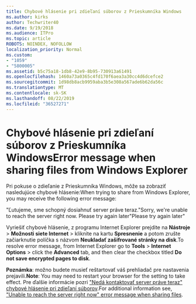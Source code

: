 ```yaml
---
title: Chybové hlásenie pri zdieľaní súborov z Prieskumníka Windows
ms.author: kirks
author: Techwriter40
ms.date: 9/19/2018
ms.audience: ITPro
ms.topic: article
ROBOTS: NOINDEX, NOFOLLOW
localization_priority: Normal
ms.custom:
- "1059"
- "5800005"
ms.assetid: b5c75a18-1db8-42e9-8b95-730913a61491
ms.openlocfilehash: 1460a73a0365c4fd170f6aea3a30cc4d6dcefce2
ms.sourcegitcommit: 1d98db8acb9959aba3b5e308a567ade6b62da56c
ms.translationtype: MT
ms.contentlocale: sk-SK
ms.lasthandoff: 08/22/2019
ms.locfileid: "36527271"
---
```

# <a name="error-message-when-sharing-files-from-windows-explorer"></a><span data-ttu-id="cbd39-102">Chybové hlásenie pri zdieľaní súborov z Prieskumníka Windows</span><span class="sxs-lookup"><span data-stu-id="cbd39-102">Error message when sharing files from Windows Explorer</span></span>

<span data-ttu-id="cbd39-103">Pri pokuse o zdieľanie z Prieskumníka Windows, môže sa zobraziť nasledujúce chybové hlásenie:</span><span class="sxs-lookup"><span data-stu-id="cbd39-103">When trying to share from Windows Explorer, you may receive the following error message:</span></span>
  
<span data-ttu-id="cbd39-104">"Ľutujeme, sme schopný dosiahnuť server práve teraz.</span><span class="sxs-lookup"><span data-stu-id="cbd39-104">"Sorry, we're unable to reach the server right now.</span></span> <span data-ttu-id="cbd39-105">Please try again later"</span><span class="sxs-lookup"><span data-stu-id="cbd39-105">Please try again later"</span></span>
  
<span data-ttu-id="cbd39-106">Vyriešiť chybové hlásenie, z programu Internet Explorer prejdite na **Nástroje** \> **Možnosti siete Internet** \> kliknite na kartu **Spresnenie** a potom zrušte začiarknutie políčka s názvom **Neukladať zašifrované stránky na disk**.</span><span class="sxs-lookup"><span data-stu-id="cbd39-106">To resolve error message, from Internet Explorer go to **Tools** \> **Internet Options** \> click the **Advanced** tab, and then clear the checkbox titled **Do not save encrypted pages to disk**.</span></span>
  
 <span data-ttu-id="cbd39-107">**Poznámka**: možno budete musieť reštartovať váš prehliadač pre nastavenia prejavili.</span><span class="sxs-lookup"><span data-stu-id="cbd39-107">**Note**: You may need to restart your browser for the setting to take effect.</span></span> <span data-ttu-id="cbd39-108">Pre ďalšie informácie pozri ["Nedá kontaktovať server práve teraz" chybové hlásenie pri zdieľaní súborov](https://go.microsoft.com/fwlink/?linkid=2022914).</span><span class="sxs-lookup"><span data-stu-id="cbd39-108">For additional information see, ["Unable to reach the server right now" error message when sharing files](https://go.microsoft.com/fwlink/?linkid=2022914).</span></span>
  